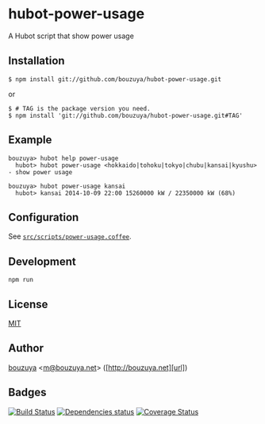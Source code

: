# hubot-power-usage

A Hubot script that show power usage

## Installation

    $ npm install git://github.com/bouzuya/hubot-power-usage.git

or

    $ # TAG is the package version you need.
    $ npm install 'git://github.com/bouzuya/hubot-power-usage.git#TAG'

## Example

    bouzuya> hubot help power-usage
      hubot> hubot power-usage <hokkaido|tohoku|tokyo|chubu|kansai|kyushu> - show power usage

    bouzuya> hubot power-usage kansai
      hubot> kansai 2014-10-09 22:00 15260000 kW / 22350000 kW (68%)

## Configuration

See [`src/scripts/power-usage.coffee`](src/scripts/power-usage.coffee).

## Development

`npm run`

## License

[MIT](LICENSE)

## Author

[bouzuya][user] &lt;[m@bouzuya.net][mail]&gt; ([http://bouzuya.net][url])

## Badges

[![Build Status][travis-badge]][travis]
[![Dependencies status][david-dm-badge]][david-dm]
[![Coverage Status][coveralls-badge]][coveralls]

[travis]: https://travis-ci.org/bouzuya/hubot-power-usage
[travis-badge]: https://travis-ci.org/bouzuya/hubot-power-usage.svg?branch=master
[david-dm]: https://david-dm.org/bouzuya/hubot-power-usage
[david-dm-badge]: https://david-dm.org/bouzuya/hubot-power-usage.png
[coveralls]: https://coveralls.io/r/bouzuya/hubot-power-usage
[coveralls-badge]: https://img.shields.io/coveralls/bouzuya/hubot-power-usage.svg
[user]: https://github.com/bouzuya
[mail]: mailto:m@bouzuya.net
[url]: http://bouzuya.net
